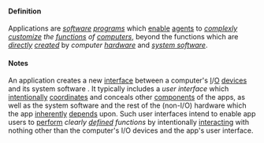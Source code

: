 #### Definition

Applications are *[software](https://github.com/gcassel/Modular-Organization-Terminology/blob/master/terms/software.md) [programs](https://github.com/gcassel/Modular-Organization-Terminology/blob/master/terms/program.md)* which [enable](https://github.com/gcassel/Modular-Organization-Terminology/blob/master/terms/enable.md) [agents](https://github.com/gcassel/Modular-Organization-Terminology/blob/master/terms/agent.md) to *[complexly](https://github.com/gcassel/Modular-Organization-Terminology/blob/master/terms/complex.md) [customize](https://github.com/gcassel/Modular-Organization-Terminology/blob/master/terms/specialize.md) the [functions](https://github.com/gcassel/Modular-Organization-Terminology/blob/master/terms/function.md) of [computers](https://github.com/gcassel/Modular-Organization-Terminology/blob/master/terms/computer.md)*, beyond the functions which are *[directly](https://github.com/gcassel/Modular-Organization-Terminology/blob/master/terms/direct.md) [created](https://github.com/gcassel/Modular-Organization-Terminology/blob/master/terms/create.md)* by *computer [hardware](https://github.com/gcassel/Modular-Organization-Terminology/blob/master/terms/hardware.md)* and *[system software](https://github.com/gcassel/Modular-Organization-Terminology/blob/master/compound-terms/system-software.md)*.
		
#### Notes  

An application creates a new [interface](https://github.com/gcassel/Modular-Organization-Terminology/blob/master/terms/interface.md) between a computer's [I](https://github.com/gcassel/Modular-Organization-Terminology/blob/master/terms/input.md)/[O](https://github.com/gcassel/Modular-Organization-Terminology/blob/master/terms/output.md) [devices](https://github.com/gcassel/Modular-Organization-Terminology/blob/master/terms/tool.md) and its system software .  It typically includes a *user  interface* which [intentionally](https://github.com/gcassel/Modular-Organization-Terminology/blob/master/terms/intend.md) [coordinates](https://github.com/gcassel/Modular-Organization-Terminology/blob/master/terms/coordinate.md) and conceals other [components](https://github.com/gcassel/Modular-Organization-Terminology/blob/master/terms/component.md) of the apps, as well as the system software and the rest of the (non-I/O) hardware which the app [inherently](https://github.com/gcassel/Modular-Organization-Terminology/blob/master/terms/inhere.md) [depends](https://github.com/gcassel/Modular-Organization-Terminology/blob/master/terms/require.md) upon.  Such user interfaces intend to enable app users to [perform](https://github.com/gcassel/Modular-Organization-Terminology/blob/master/terms/perform.md) *clearly [defined](https://github.com/gcassel/Modular-Organization-Terminology/blob/master/terms/define.md) functions* by intentionally [interacting](https://github.com/gcassel/Modular-Organization-Terminology/blob/master/terms/interact.md) with nothing other than the computer's I/O devices and the app's user interface.
